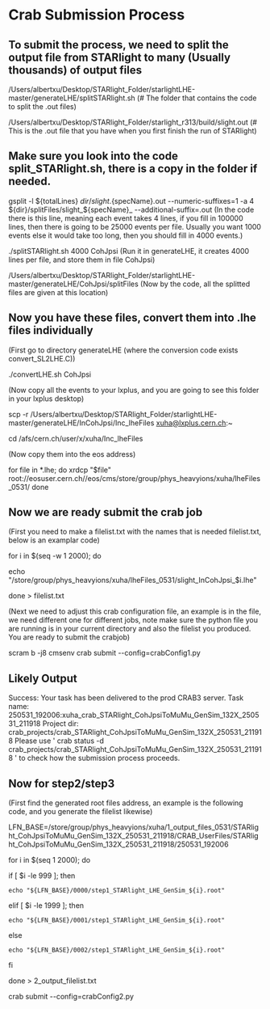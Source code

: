 # Crab Submission Process

## To submit the process, we need to split the output file from STARlight to many (Usually thousands) of output files

/Users/albertxu/Desktop/STARlight_Folder/starlightLHE-master/generateLHE/splitSTARlight.sh (# The folder that contains the code to split the .out files)

/Users/albertxu/Desktop/STARlight_Folder/starlight_r313/build/slight.out (# This is the .out file that you have when you first finish the run of STARlight)

## Make sure you look into the code split_STARlight.sh, there is a copy in the folder if needed.
gsplit -l ${totalLines} ${dir}/slight.${specName}.out  --numeric-suffixes=1  -a 4   ${dir}/splitFiles/slight_${specName}_  --additional-suffix=.out
(In the code there is this line, meaning each event takes 4 lines, if you fill in 100000 lines, then there is going to be 25000 events per file. Usually you want 1000 events else it would take too long, then you should fill in 4000 events.)

./splitSTARlight.sh 4000 CohJpsi (Run it in generateLHE, it creates 4000 lines per file, and store them in file CohJpsi)

/Users/albertxu/Desktop/STARlight_Folder/starlightLHE-master/generateLHE/CohJpsi/splitFiles (Now by the code, all the splitted files are given at this location)

## Now you have these files, convert them into .lhe files individually
(First go to directory generateLHE (where the conversion code exists convert_SL2LHE.C))

./convertLHE.sh CohJpsi

(Now copy all the events to your lxplus, and you are going to see this folder in your lxplus desktop)

scp -r /Users/albertxu/Desktop/STARlight_Folder/starlightLHE-master/generateLHE/InCohJpsi/Inc_lheFiles xuha@lxplus.cern.ch:~

cd /afs/cern.ch/user/x/xuha/Inc_lheFiles

(Now copy them into the eos address)

for file in *.lhe; do
  xrdcp "$file" root://eosuser.cern.ch//eos/cms/store/group/phys_heavyions/xuha/lheFiles_0531/
done

## Now we are ready submit the crab job
(First you need to make a filelist.txt with the names that is needed filelist.txt, below is an examplar code)

for i in $(seq -w 1 2000); do

  echo "/store/group/phys_heavyions/xuha/lheFiles_0531/slight_InCohJpsi_$i.lhe"
  
done > filelist.txt

(Next we need to adjust this crab configuration file, an example is in the file, we need different one for different jobs, note make sure the python file you are running is in your current directory and also the filelist you produced. You are ready to submit the crabjob)

scram b -j8
cmsenv
crab submit --config=crabConfig1.py

## Likely Output
Success: Your task has been delivered to the prod CRAB3 server.
Task name: 250531_192006:xuha_crab_STARlight_CohJpsiToMuMu_GenSim_132X_250531_211918
Project dir: crab_projects/crab_STARlight_CohJpsiToMuMu_GenSim_132X_250531_211918
Please use ' crab status -d crab_projects/crab_STARlight_CohJpsiToMuMu_GenSim_132X_250531_211918 ' to check how the submission process proceeds.

## Now for step2/step3

(First find the generated root files address, an example is the following code, and you generate the filelist likewise)

LFN_BASE=/store/group/phys_heavyions/xuha/1_output_files_0531/STARlight_CohJpsiToMuMu_GenSim_132X_250531_211918/CRAB_UserFiles/STARlight_CohJpsiToMuMu_GenSim_132X_250531_211918/250531_192006

for i in $(seq 1 2000); do

  if [ $i -le 999 ]; then
  
    echo "${LFN_BASE}/0000/step1_STARlight_LHE_GenSim_${i}.root"
    
  elif [ $i -le 1999 ]; then
  
    echo "${LFN_BASE}/0001/step1_STARlight_LHE_GenSim_${i}.root"
    
  else
  
    echo "${LFN_BASE}/0002/step1_STARlight_LHE_GenSim_${i}.root"
    
  fi
  
done > 2_output_filelist.txt

crab submit --config=crabConfig2.py
